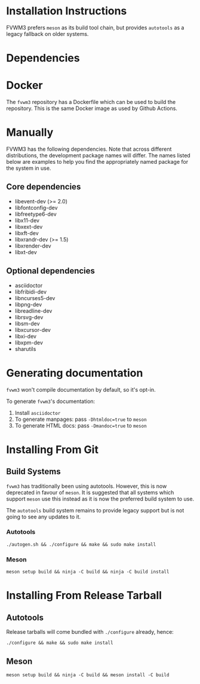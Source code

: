 Installation Instructions
=========================

FVWM3 prefers `meson` as its build tool chain, but provides `autotools` as a
legacy fallback on older systems.

Dependencies
============

Docker
======

The `fvwm3` repository has a Dockerfile which can be used to build the
repository.  This is the same Docker image as used by Github Actions.

Manually
========

FVWM3 has the following dependencies.  Note that across different
distributions, the development package names will differ.  The names listed
below are examples to help you find the appropriately named package for the
system in use.

## Core dependencies

* libevent-dev (>= 2.0)
* libfontconfig-dev
* libfreetype6-dev
* libx11-dev
* libxext-dev
* libxft-dev
* libxrandr-dev (>= 1.5)
* libxrender-dev
* libxt-dev

## Optional dependencies

* asciidoctor
* libfribidi-dev
* libncurses5-dev
* libpng-dev
* libreadline-dev
* librsvg-dev
* libsm-dev
* libxcursor-dev
* libxi-dev
* libxpm-dev
* sharutils

Generating documentation
========================

`fvwm3` won't compile documentation by default, so it's opt-in.

To generate `fvwm3`'s documentation:

1. Install `asciidoctor`
2. To generate manpages:  pass `-Dhtmldoc=true` to `meson`
3. To generate HTML docs: pass `-Dmandoc=true` to `meson`


Installing From Git
===================

## Build Systems

`fvwm3` has traditionally been using autotools.  However, this is now
deprecated in favour of `meson`.  It is suggested that all systems which
support `meson` use this instead as it is now the preferred build system to
use.

The `autotools` build system remains to provide legacy support but is not
going to see any updates to it.

### Autotools

```
./autogen.sh && ./configure && make && sudo make install
```

### Meson

```
meson setup build && ninja -C build && ninja -C build install
```

Installing From Release Tarball
===============================

## Autotools

Release tarballs will come bundled with `./configure` already, hence:

```
./configure && make && sudo make install
```

## Meson

```
meson setup build && ninja -C build && meson install -C build
```